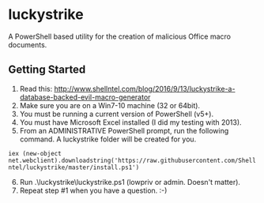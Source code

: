 # luckystrike
A PowerShell based utility for the creation of malicious Office macro documents.

## Getting Started

1. Read this: http://www.shellntel.com/blog/2016/9/13/luckystrike-a-database-backed-evil-macro-generator
2. Make sure you are on a Win7-10 machine (32 or 64bit).
3. You must be running a current version of PowerShell (v5+).
4. You must have Microsoft Excel installed (I did my testing with 2013).
5. From an ADMINISTRATIVE PowerShell prompt, run the following command. A luckystrike folder will be created for you.

`iex (new-object net.webclient).downloadstring('https://raw.githubusercontent.com/Shellntel/luckystrike/master/install.ps1')`

6. Run .\luckystrike\luckystrike.ps1 (lowpriv or admin. Doesn't matter).
7. Repeat step #1 when you have a question. :-)
